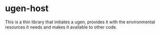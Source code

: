# ugen-host
This is a thin library that initiates a ugen, provides it with the environmental resources it needs and makes it available to other code.

